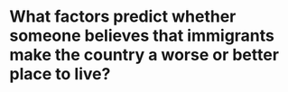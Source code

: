 # What factors predict whether someone believes that immigrants make the country a worse or better place to live?

